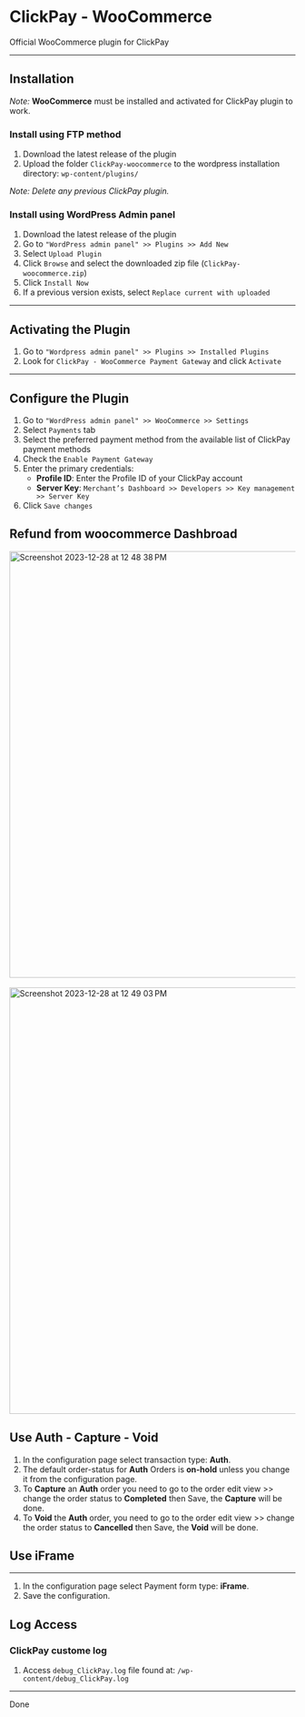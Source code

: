 # ClickPay - WooCommerce

Official WooCommerce plugin for ClickPay

---

## Installation

*Note:* **WooCommerce** must be installed and activated for ClickPay plugin to work.

### Install using FTP method

1. Download the latest release of the plugin
2. Upload the folder `ClickPay-woocommerce` to the wordpress installation directory: `wp-content/plugins/`

*Note: Delete any previous ClickPay plugin.*

### Install using WordPress Admin panel

1. Download the latest release of the plugin
2. Go to `"WordPress admin panel" >> Plugins >> Add New`
3. Select `Upload Plugin`
4. Click `Browse` and select the downloaded zip file (`ClickPay-woocommerce.zip`)
5. Click `Install Now`
6. If a previous version exists, select `Replace current with uploaded`

---

## Activating the Plugin

1. Go to `"Wordpress admin panel" >> Plugins >> Installed Plugins`
2. Look for `ClickPay - WooCommerce Payment Gateway` and click `Activate`

---

## Configure the Plugin

1. Go to `"WordPress admin panel" >> WooCommerce >> Settings`
2. Select `Payments` tab
3. Select the preferred payment method from the available list of ClickPay payment methods
4. Check the `Enable Payment Gateway`
5. Enter the primary credentials:
   - **Profile ID**: Enter the Profile ID of your ClickPay account
   - **Server Key**: `Merchant’s Dashboard >> Developers >> Key management >> Server Key`
6. Click `Save changes`

## Refund from woocommerce Dashbroad

<img width="750" alt="Screenshot 2023-12-28 at 12 48 38 PM" src="https://github.com/clickpaysa/clickpay-woocommerce/assets/135695828/90ea9a56-b061-4f3e-8024-ac79580db680">
<br></br>
<img width="750" alt="Screenshot 2023-12-28 at 12 49 03 PM" src="https://github.com/clickpaysa/clickpay-woocommerce/assets/135695828/85c6b624-a0ae-4d74-97ca-910dc9183691">

## Use Auth - Capture - Void

1. In the configuration page select transaction type: **Auth**.
2. The default order-status for **Auth** Orders is **on-hold** unless you change it from the configuration page.
3. To **Capture** an **Auth** order you need to go to the order edit view >> change the order status to **Completed** then Save, the **Capture** will be done.
4. To **Void** the **Auth** order, you need to go to the order edit view >> change the order status to **Cancelled** then Save, the **Void** will be done.

## Use iFrame

---

1. In the configuration page select Payment form type: **iFrame**.
2. Save the configuration.

## Log Access

### ClickPay custome log

1. Access `debug_ClickPay.log` file found at: `/wp-content/debug_ClickPay.log`

---

Done
